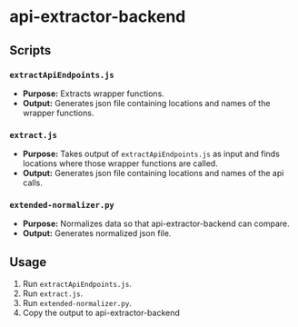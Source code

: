 # api-extractor-backend

## Scripts


### `extractApiEndpoints.js`
- **Purpose:** Extracts wrapper functions.
- **Output:** Generates json file containing locations and names of the wrapper functions.

### `extract.js`
- **Purpose:** Takes output of `extractApiEndpoints.js` as input and finds locations where those wrapper functions are called.
- **Output:** Generates json file containing locations and names of the api calls.

### `extended-normalizer.py`
- **Purpose:** Normalizes data so that api-extractor-backend can compare.
- **Output:** Generates normalized json file.

## Usage

1. Run `extractApiEndpoints.js`.
2. Run `extract.js`.
3. Run `extended-normalizer.py`.
4. Copy the output to api-extractor-backend
